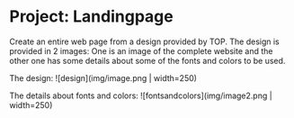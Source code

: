 # Project: Landingpage
Create an entire web page from a design provided by TOP. The design is provided in 2 images: One is an image of the complete website and the other one has some details about some of the fonts and colors to be used.

The design: 
![design](img/image.png | width=250)

The details about fonts and colors:
![fontsandcolors](img/image2.png | width=250)